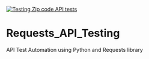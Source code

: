 [![Testing Zip code API tests](https://github.com/vetab/Requests_API_Testing/actions/workflows/python-app.yml/badge.svg)](https://github.com/vetab/Requests_API_Testing/actions/workflows/python-app.yml)
# Requests_API_Testing
API Test Automation using Python and Requests library
